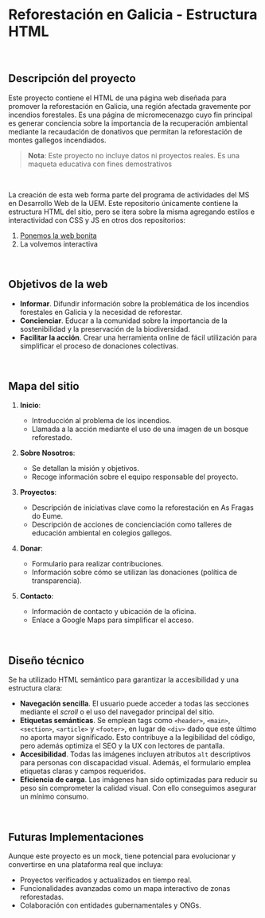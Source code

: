 # Reforestación en Galicia - Estructura HTML

&nbsp;

## Descripción del proyecto

Este proyecto contiene el HTML de una página web diseñada para promover la reforestación en Galicia, una región afectada gravemente por incendios forestales. Es una página de micromecenazgo cuyo fin principal es generar conciencia sobre la importancia de la recuperación ambiental mediante la recaudación de donativos que permitan la reforestación de montes gallegos incendiados.

> **Nota**: Este proyecto no incluye datos ni proyectos reales. Es una maqueta educativa con fines demostrativos

&nbsp;

La creación de esta web forma parte del programa de actividades del MS en Desarrollo Web de la UEM. Este repositorio únicamente contiene la estructura HTML del sitio, pero se itera sobre la misma agregando estilos e interactividad con CSS y JS en otros dos repositorios:

1. [Ponemos la web bonita](https://github.com/asm-dev/forest-funding-css)
2. La volvemos interactiva

&nbsp;

## Objetivos de la web

- **Informar**. Difundir información sobre la problemática de los incendios forestales en Galicia y la necesidad de reforestar.
- **Concienciar**. Educar a la comunidad sobre la importancia de la sostenibilidad y la preservación de la biodiversidad.
- **Facilitar la acción**. Crear una herramienta online de fácil utilización para simplificar el proceso de donaciones colectivas.

&nbsp;

## Mapa del sitio

1. **Inicio**:
   - Introducción al problema de los incendios.
   - Llamada a la acción mediante el uso de una imagen de un bosque reforestado.

2. **Sobre Nosotros**:
   - Se detallan la misión y objetivos.
   - Recoge información sobre el equipo responsable del proyecto.

3. **Proyectos**:
   - Descripción de iniciativas clave como la reforestación en As Fragas do Eume.
   - Descripción de acciones de concienciación como talleres de educación ambiental en colegios gallegos.

4. **Donar**:
   - Formulario para realizar contribuciones.
   - Información sobre cómo se utilizan las donaciones (política de transparencia).

5. **Contacto**:
   - Información de contacto y ubicación de la oficina.
   - Enlace a Google Maps para simplificar el acceso.

&nbsp;

## Diseño técnico

Se ha utilizado HTML semántico para garantizar la accesibilidad y una estructura clara:

- **Navegación sencilla**. El usuario puede acceder a todas las secciones mediante el _scroll_ o el uso del navegador principal del sitio.
- **Etiquetas semánticas**. Se emplean tags como `<header>`, `<main>`, `<section>`, `<article>` y `<footer>`, en lugar de `<div>` dado que este último no aporta mayor significado. Esto contribuye a la legibilidad del código, pero además optimiza el SEO y la UX con lectores de pantalla.
- **Accesibilidad**. Todas las imágenes incluyen atributos `alt` descriptivos para personas con discapacidad visual. Además, el formulario emplea etiquetas claras y campos requeridos.
- **Eficiencia de carga**. Las imágenes han sido optimizadas para reducir su peso sin comprometer la calidad visual. Con ello conseguimos asegurar un mínimo consumo.

&nbsp;

## Futuras Implementaciones

Aunque este proyecto es un mock, tiene potencial para evolucionar y convertirse en una plataforma real que incluya:

- Proyectos verificados y actualizados en tiempo real.
- Funcionalidades avanzadas como un mapa interactivo de zonas reforestadas.
- Colaboración con entidades gubernamentales y ONGs.
